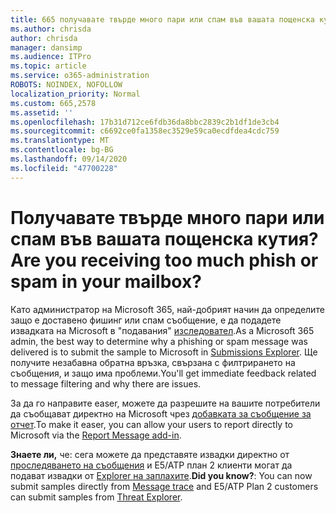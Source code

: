 ```yaml
---
title: 665 получавате твърде много пари или спам във вашата пощенска кутия?
ms.author: chrisda
author: chrisda
manager: dansimp
ms.audience: ITPro
ms.topic: article
ms.service: o365-administration
ROBOTS: NOINDEX, NOFOLLOW
localization_priority: Normal
ms.custom: 665,2578
ms.assetid: ''
ms.openlocfilehash: 17b31d712ce6fdb36da8bbc2839c2b1df1de3cb4
ms.sourcegitcommit: c6692ce0fa1358ec3529e59ca0ecdfdea4cdc759
ms.translationtype: MT
ms.contentlocale: bg-BG
ms.lasthandoff: 09/14/2020
ms.locfileid: "47700228"
---
```

# <a name="are-you-receiving-too-much-phish-or-spam-in-your-mailbox"></a><span data-ttu-id="302b0-102">Получавате твърде много пари или спам във вашата пощенска кутия?</span><span class="sxs-lookup"><span data-stu-id="302b0-102">Are you receiving too much phish or spam in your mailbox?</span></span>

<span data-ttu-id="302b0-103">Като администратор на Microsoft 365, най-добрият начин да определите защо е доставено фишинг или спам съобщение, е да подадете извадката на Microsoft в "подавания" [изследовател](https://protection.office.com/reportsubmission).</span><span class="sxs-lookup"><span data-stu-id="302b0-103">As a Microsoft 365 admin, the best way to determine why a phishing or spam message was delivered is to submit the sample to Microsoft in [Submissions Explorer](https://protection.office.com/reportsubmission).</span></span> <span data-ttu-id="302b0-104">Ще получите незабавна обратна връзка, свързана с филтрирането на съобщения, и защо има проблеми.</span><span class="sxs-lookup"><span data-stu-id="302b0-104">You'll get immediate feedback related to message filtering and why there are issues.</span></span>

<span data-ttu-id="302b0-105">За да го направите easer, можете да разрешите на вашите потребители да съобщават директно на Microsoft чрез [добавката за съобщение за отчет](https://appsource.microsoft.com/product/office/WA104381180?src=office&tab=Overview).</span><span class="sxs-lookup"><span data-stu-id="302b0-105">To make it easer, you can allow your users to report directly to Microsoft via the [Report Message add-in](https://appsource.microsoft.com/product/office/WA104381180?src=office&tab=Overview).</span></span>

<span data-ttu-id="302b0-106">**Знаете ли,** че: сега можете да представяте извадки директно от [проследяването на съобщения](https://protection.office.com/messagetrace) и E5/ATP план 2 клиенти могат да подават извадки от [Explorer на заплахите](https://docs.microsoft.com/microsoft-365/security/office-365-security/threat-explorer).</span><span class="sxs-lookup"><span data-stu-id="302b0-106">**Did you know?**: You can now submit samples directly from [Message trace](https://protection.office.com/messagetrace) and E5/ATP Plan 2 customers can submit samples from [Threat Explorer](https://docs.microsoft.com/microsoft-365/security/office-365-security/threat-explorer).</span></span>
